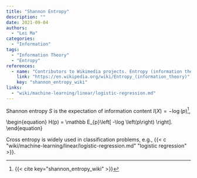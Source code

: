 ```yaml
---
title: "Shannon Entropy"
description: ""
date: 2021-09-04
authors:
  - "Lei Ma"
categories:
  - "Information"
tags:
  - "Information Theory"
  - "Entropy"
references:
  - name: "Contributors to Wikimedia projects. Entropy (information theory). In: Wikipedia [Internet]. 29 Aug 2021 [cited 4 Sep 2021]. Available: https://en.wikipedia.org/wiki/Entropy_(information_theory)"
    link: "https://en.wikipedia.org/wiki/Entropy_(information_theory)"
    key: "shannon_entropy_wiki"
links:
  - "wiki/machine-learning/linear/logistic-regression.md"
---
```



Shannon entropy $S$ is the expectation of information content $I(X)=-\log \left(p\right)$[^shannon_entropy_wiki],

\begin{equation}
H(p) = \mathbb E_{p}\left[ -\log \left(p\right) \right].
\end{equation}


Cross entropy is widely used in classification problems, e.g., {{< c "wiki/machine-learning/linear/logistic-regression.md" "logistic regression" >}}.

[^shannon_entropy_wiki]: {{< cite key="shannon_entropy_wiki" >}}

